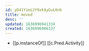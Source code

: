```yaml
---
id: yD41Yimi2Y9xk4yGuL8nb
title: moved
desc: ''
updated: 1636996941334
created: 1636996906337
---
```





- [[p.instanceOf]] [[c.Pred.Activity]]
